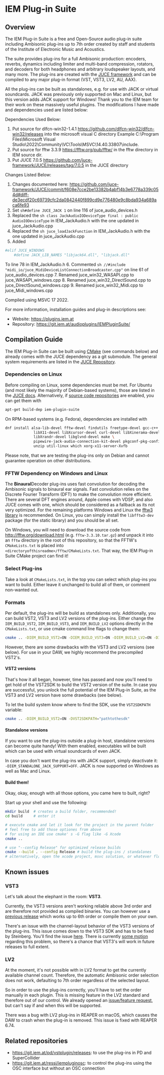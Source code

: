 #  IEM Plug-in Suite
## Overview
The IEM Plug-in Suite is a free and Open-Source audio plug-in suite including Ambisonic plug-ins up to 7th order created by staff and students of the Institute of Electronic Music and Acoustics.

The suite provides plug-ins for a full Ambisonic production: encoders, reverbs, dynamics including limiter and multi-band compression, rotators, and decoders for both headphones and arbitrary loudspeaker layouts, and many more. The plug-ins are created with the [JUCE framework](https://juce.com) and can be compiled to any major plug-in format (VST, VST3, LV2, AU, AAX).

All the plug-ins can be built as standalones, e.g. for use with JACK or virtual soundcards. JACK was previously only supported on Mac and Linux, but this version adds JACK support for Windows! Thank you to the IEM team for their work on these massively useful plugins. The modifications I have made and dependencies used are listed below:

Dependencies Used Below:

1. Put source for dlfcn-win32-1.4.1 https://github.com/dlfcn-win32/dlfcn-win32/releases into the microsoft visual C directory Example C:\Program Files\Microsoft Visual Studio\2022\Community\VC\Tools\MSVC\14.40.33807\include.
2. Put source for fftw 3.3.9 https://fftw.org/pub/fftw/ in the fftw directory in IEM source dir.
3. Put JUCE 7.0.5 https://github.com/juce-framework/JUCE/releases/tag/7.0.5  in the JUCE directory 


Changes Listed Below:

1. Changes documented here: https://github.com/juce-framework/JUCE/commit/f608e7cce2be13382b4abf14b3e6778a339c054d#diff-de3ecdf20c69739cfc2da0842440f899cd9e776480e9c8bda934a689aca6fe93 
2. Set ```sh#define JUCE_JACK 1``` on line 116 of juce_audio_devices.h 
3. Replaced the ```sh class JackAudioIODeviceType final : public AudioIODeviceType``` in IEM_JackAudio.h with the one updated in juce_JackAudio.cpp
4. Replaced the ```sh juce_loadJackFunction``` in IEM_JackAudio.h with the one updated in juce_JackAudio.cpp
5. Added
```sh
#elif JUCE_WINDOWS
    #define JACK_LIB_NAMES "libjack64.dll", "libjack.dll"
```
To line 78 in IEM_JackAudio.h
6. Commented ```sh //#include "midi_io/juce_MidiDeviceListConnectionBroadcaster.cpp"``` on line 61 of juce_audio_devices.cpp
7. Renamed juce_win32_WASAPI.cpp to juce_WASAPI_windows.cpp
8. Renamed juce_win32_DirectSound.cpp to juce_DirectSound_windows.cpp
9. Renamed juce_win32_Midi.cpp to juce_Midi_windows.cpp

Compiled  using MSVC 17 2022.

For more information, installation guides and plug-in descriptions see:
- Website: https://plugins.iem.at
- Repository: https://git.iem.at/audioplugins/IEMPluginSuite/


## Compilation Guide
The IEM Plug-in Suite can be built using [CMake](https://cmake.org) (see commands below) and already comes with the JUCE dependency as a git submodule. The general system requirements are listed in the [JUCE Repository](https://github.com/juce-framework/JUCE/blob/7.0.3/README.md#minimum-system-requirements).

### Dependencies on Linux
Before compiling on Linux, some dependencies must be met. For Ubuntu (and most likely the majority of Debian-based systems), those are listed in the [JUCE docs](https://github.com/juce-framework/JUCE/blob/7.0.3/docs/Linux%20Dependencies.md). Alternatively, if [source code repositories](https://askubuntu.com/questions/158871/how-do-i-enable-the-source-code-repositories) are enabled, you can get them with
```sh
apt-get build-dep iem-plugin-suite
```

 On RPM-based systems (e.g. Fedora), dependencies are installed with 
```sh
dnf install alsa-lib-devel fftw-devel findutils freetype-devel gcc-c++  \
             libX11-devel libXcursor-devel curl-devel libXinerama-devel \
             libXrandr-devel libglvnd-devel make \
             pipewire-jack-audio-connection-kit-devel pkgconf-pkg-config \
             unzip util-linux which xorg-x11-server-Xvfb
```
Please note, that we are testing the plug-ins only on Debian and cannot guarantee operation on other distributions.

### FFTW Dependency on Windows and Linux
The **Binaural**Decoder plug-ins uses fast convolution for decoding the Ambisonic signals to binaural ear signals. Fast convolution relies on the Discrete Fourier Transform (DFT) to make the convolution more efficient. There are several DFT engines around, Apple comes with VDSP, and also JUCE comes with one, which should be considered as a fallback as its not very optimized. For the remaining platforms Windows and Linux the [fftw3 library](http://fftw.org) is recommended. On Linux, you can simply install the `libfftw3-dev` package (for the static library) and you should be all set.

On Windows, you will need to download the source code from http://fftw.org/download.html (e.g. `fftw-3.3.10.tar.gz`) and unpack it into an `fftw` directory in the root of this repository, so that the FFTW's `CMakeLists.txt` is placed into `<directoryofthisreadme>/fftw/CMakeLists.txt`. That way, the IEM Plug-in Suite CMake project can find it!

### Select Plug-ins
Take a look at `CMakeLists.txt`, in the top you can select which plug-ins you want to build. Either leave it unchanged to build all of them, or comment non-wanted out.

### Formats
Per default, the plug-ins will be build as standalones only. Additionally, you can build VST2, VST3 and LV2 versions of the plug-ins. Either change the `IEM_BUILD_VST2`, `IEM_BUILD_VST3`, and `IEM_BUILD_LV2` options directly in the `CMakeLists.txt`, or use cmake command line flags to change them:

```sh
cmake .. -DIEM_BUILD_VST2=ON -DIEM_BUILD_VST3=ON -DIEM_BUILD_LV2=ON -DIEM_BUILD_STANDALONE=ON
```

However, there are some drawbacks with the VST3 and LV2 versions (see below). For use in your DAW, we highly recommend the precompiled VST2's.

#### VST2 versions
That's how it all began, however, time has passed and now you'll need to get hold of the VST2SDK to build the VST2 version of the suite. In case you are successful, you unlock the full potential of the IEM Plug-in Suite, as the VST3 and LV2 version have some drawbacks (see below).

To let the build system know where to find the SDK, use the `VST2SDKPATH` variable:

```sh
cmake .. -DIEM_BUILD_VST2=ON -DVST2SDKPATH="pathtothesdk"
```

#### Standalone versions
If you want to use the plug-ins outside a plug-in host, standalone versions can become quite handy! With them enabled, executables will be built which can be used with virtual soundcards of even JACK.

In case you don't want the plug-ins with JACK support, simply deactivate it: `-DIEM_STANDALONE_JACK_SUPPORT=OFF`. JACK is now supported on Windows as well as Mac and Linux.

#### Build them!
Okay, okay, enough with all those options, you came here to built, right?

Start up your shell and use the following:
```sh
mkdir build  # creates a build folder, recommended!
cd build     # enter it

# execute cmake and let it look for the project in the parent folder
# feel free to add those optiones from above
# for using an IDE use cmake' s -G flag like -G Xcode
cmake ..

# use "--config Release" for optimized release builds
cmake --build . --config Release # build the plug-ins / standalones
# alternatively, open the xcode project, msvc solution, or whatever floats your development boat
```

## Known issues
### VST3
Let's talk about the elephant in the room: **VST3**.

Currently, the VST3 versions aren't working reliable above 3rd order and are therefore not provided as compiled binaries. You can however use a [previous release](https://git.iem.at/audioplugins/IEMPluginSuite/-/releases/v1.13.0) which works up to 6th order or compile them on your own.

There's an issue with the channel-layout behavior of the VST3 versions of the plug-ins. This issue comes down to the VST3 SDK and has to be fixed by Steinberg. You'll find the issue [here](https://github.com/steinbergmedia/vst3sdk/issues/28). There is currently [some motion](https://forums.steinberg.net/t/vst3-hoa-support-3rd-order/201766/26) regarding this problem, so there's a chance that VST3's will work in future releases to full extent.

### LV2
At the moment, it's not possible with in LV2 format to get the currently available channel count. Therefore, the automatic Ambisonic order selection does not work, defaulting to 7th order regardless of the selected layout.

So in order to use the plug-ins correctly, you'll have to set the order manually in each plugin. This is missing feature in the LV2 standard and therefore out of our control. We already opened an [issue/feature request](https://gitlab.com/lv2/lv2/-/issues/63), but can't say if and when this will be supported.

There was a bug with LV2 plug-ins in REAPER on macOS, which causes the DAW to crash when the plug-in is removed. This issue is fixed with REAPER 6.74.

## Related repositories
- https://git.iem.at/pd/vstplugin/releases: to use the plug-ins in PD and SuperCollider
- https://git.iem.at/ressi/iempluginosc: to control the plug-ins using the OSC interface but without an OSC connection
